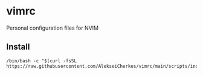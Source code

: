 # vimrc
Personal configuration files for NVIM

## Install

```
/bin/bash -c "$(curl -fsSL https://raw.githubusercontent.com/AlekseiCherkes/vimrc/main/scripts/install.sh)"
```


